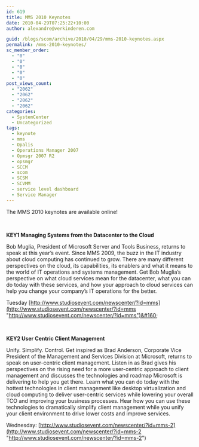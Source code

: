 ```yaml
---
id: 619
title: MMS 2010 Keynotes
date: 2010-04-29T07:25:22+10:00
author: alexandre@verkinderen.com

guid: /blogs/scom/archive/2010/04/29/mms-2010-keynotes.aspx
permalink: /mms-2010-keynotes/
sc_member_order:
  - "0"
  - "0"
  - "0"
  - "0"
  - "0"
post_views_count:
  - "2062"
  - "2062"
  - "2062"
  - "2062"
categories:
  - SystemCenter
  - Uncategorized
tags:
  - keynote
  - mms
  - Opalis
  - Operations Manager 2007
  - Opmsgr 2007 R2
  - opsmgr
  - SCCM
  - scom
  - SCSM
  - SCVMM
  - service level dashboard
  - Service Manager
---
```

The MMS 2010 keynotes are available online!

&#160;

**KEY1 Managing Systems from the Datacenter to the Cloud**

Bob Muglia, President of Microsoft Server and Tools Business, returns to speak at this year&#8217;s event. Since MMS 2009, the buzz in the IT industry about cloud computing has continued to grow. There are many different perspectives on the cloud, its capabilities, its enablers and what it means to the world of IT operations and systems management. Get Bob Muglia&#8217;s perspective on what cloud services mean for the datacenter, what you can do today with these services, and how your approach to cloud services can help you change your company&#8217;s IT operations for the better.

Tuesday [http://www.studiosevent.com/newscenter/?id=mms](http://www.studiosevent.com/newscenter/?id=mms "http://www.studiosevent.com/newscenter/?id=mms")&#160;

&#160;

**KEY2 User Centric Client Management**

Unify. Simplify. Control. Get inspired as Brad Anderson, Corporate Vice President of the Management and Services Division at Microsoft, returns to speak on user-centric client management. Listen in as Brad gives his perspectives on the rising need for a more user-centric approach to client management and discusses the technologies and roadmap Microsoft is delivering to help you get there. Learn what you can do today with the hottest technologies in client management like desktop virtualization and cloud computing to deliver user-centric services while lowering your overall TCO and improving your business processes. Hear how you can use these technologies to dramatically simplify client management while you unify your client environment to drive lower costs and improve services.

Wednesday: [http://www.studiosevent.com/newscenter/?id=mms-2](http://www.studiosevent.com/newscenter/?id=mms-2 "http://www.studiosevent.com/newscenter/?id=mms-2")
